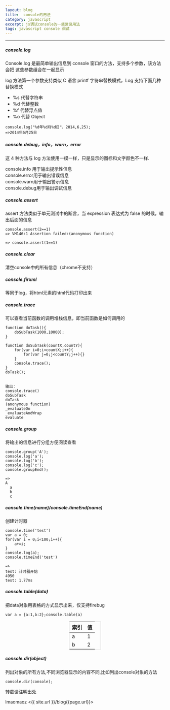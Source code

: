 ```yaml
---
layout: blog
title:  console的用法
category: javascript
excerpt: js调试console的一些常见用法
tags: javascript console 调试
---
```

---  
##### console.log  
Console.log 是最简单输出信息到 console 窗口的方法，支持多个参数，该方法会把 这些参数组合在一起显示  

log 方法第一个参数支持类似 C 语言 printf 字符串替换模式，Log 支持下面几种替换模式  

* %s  代替字符串
* %d  代替整数
* %f  代替浮点值
* %o  代替 Object  
```
console.log("%d年%d月%d日"，2014,6,25);
=>2014年6月25日
```
##### console.debug，info，warn，error  
这 4 种方法与 log 方法使用一模一样，只是显示的图标和文字颜色不一样.  

console.info 用于输出提示性信息  
console.error用于输出错误信息  
console.warn用于输出警示信息  
console.debug用于输出调试信息  

##### console.assert  
assert 方法类似于单元测试中的断言，当 expression 表达式为 false 的时候，输出后面的信息
```
console.assert(2==1)
=> VM146:1 Assertion failed:(anonymous function) 

=> console.assert(1==1)
``` 

##### console.clear  
清空console中的所有信息（chrome不支持）  

##### console.firxml  
等同于log，将html元素的html代码打印出来  

##### console.trace  
可以查看当前函数的调用堆栈信息，即当前函数是如何调用的  
```
function doTask(){
    doSubTask(1000,10000);
}
 
function doSubTask(countX,countY){
    for(var i=0;i<countX;i++){
        for(var j=0;j<countY;j++){} 
    }
    console.trace();
}
doTask();


输出：
console.trace() 
doSubTask
doTask 
(anonymous function) 
_evaluateOn 
_evaluateAndWrap 
evaluate 
```

##### console.group  
将输出的信息进行分组方便阅读查看  
```
console.group('A');
console.log('a');
console.log('b');
console.log('c');
console.groupEnd();

=>
A
  a
  b
  c
```

##### console.time(name)/console.timeEnd(name)
创建计时器  
```
console.time('test')
var a = 0;
for(var i = 0;i<100;i++){
	a+=i;
}
console.log(a);
console.timeEnd('test')

=>
test: 计时器开始
4950
test: 1.77ms
```

##### console.table(data)
把data对象用表格的方式显示出来，仅支持firebug
```
var a = {a:1,b:2};console.table(a)
```
<table style="width:100px;margin:0 auto;border:1px solid #ddd">
	<thead>
		<tr>
			<th>索引</th>
			<th>值</th>
		</tr>
	</thead>
	<tbody>
		<tr>
			<td>a</td>
			<td>1</td>
		</tr>
		<tr>
			<td>b</td>
			<td>2</td>
		</tr>
	</tbody>
</table>

##### console.dir(object)
列出对象的所有方法,不同浏览器显示的内容不同,比如列出console对象的方法
```
console.dir(console);
```

转载请注明出处   

lmaomaoz <{{ site.url }}/blog{{page.url}}>
